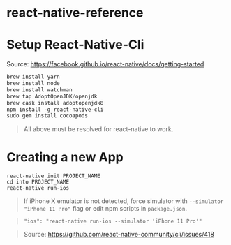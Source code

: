 # react-native-reference

# Setup React-Native-Cli
Source: https://facebook.github.io/react-native/docs/getting-started

``` javascript
brew install yarn
brew install node
brew install watchman
brew tap AdoptOpenJDK/openjdk
brew cask install adoptopenjdk8
npm install -g react-native-cli
sudo gem install cocoapods
```
> All above must be resolved for react-native to work.

# Creating a new App
```
react-native init PROJECT_NAME
cd into PROJECT_NAME
react-native run-ios
```

> If iPhone X emulator is not detected, force simulator with `--simulator "iPhone 11 Pro"` flag or edit npm scripts in `package.json`.

> ``` "ios": "react-native run-ios --simulator 'iPhone 11 Pro'" ```

> Source: https://github.com/react-native-community/cli/issues/418

